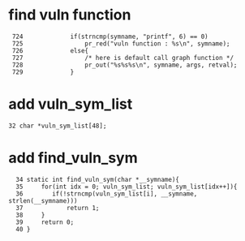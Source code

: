 # find vuln function
```
 724             if(strncmp(symname, "printf", 6) == 0)
 725                 pr_red("vuln function : %s\n", symname);
 726             else{
 727                 /* here is default call graph function */
 728                 pr_out("%s%s%s\n", symname, args, retval);
 729             }
 ```

# add vuln_sym_list
`32 char *vuln_sym_list[48];`

# add find_vuln_sym
```
  34 static int find_vuln_sym(char *__symname){
  35     for(int idx = 0; vuln_sym_list; vuln_sym_list[idx++]){
  36        if(!strncmp(vuln_sym_list[i], __symname, strlen(__symname)))
  37            return 1;
  38     }
  39     return 0;
  40 } 
  ```
